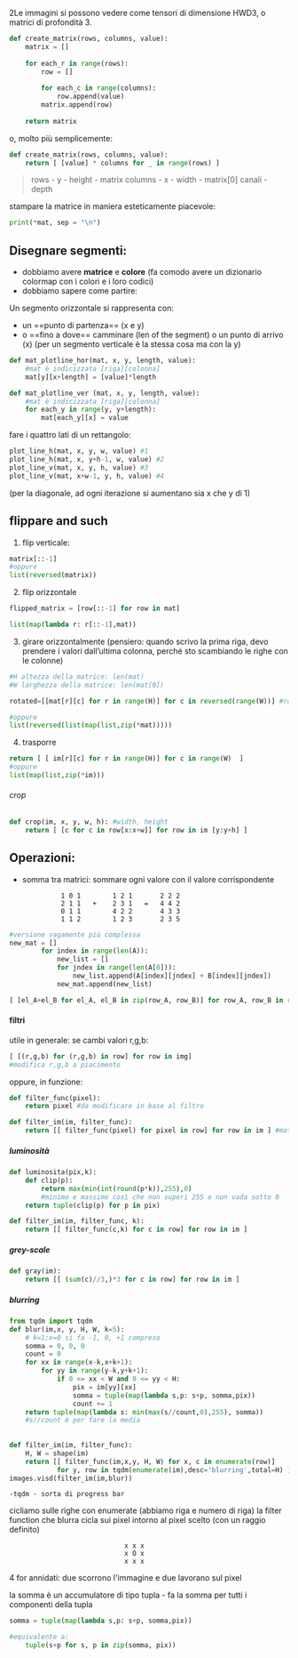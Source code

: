 2Le immagini si possono vedere come tensori di dimensione HWD3, o matrici di profondità 3.

```python
def create_matrix(rows, columns, value):
	matrix = []
	
	for each_r in range(rows):
		row = []
		
		for each_c in range(columns):
			row.append(value)
		matrix.append(row)
		
	return matrix
```

o, molto più semplicemente:
```python
def create_matrix(rows, columns, value):
	return [ [value] * columns for _ in range(rows) ]
```

> rows - y - height - matrix
> columns - x - width - matrix[0]
>canali - depth

stampare la matrice in maniera esteticamente piacevole:
```python
print(*mat, sep = "\n")
```

## Disegnare segmenti:

- dobbiamo avere **matrice** e **colore** (fa comodo avere un dizionario colormap con i colori e i loro codici)
- dobbiamo sapere come partire:

Un segmento orizzontale si rappresenta con:
- un ==punto di partenza== (x e y)
- o ==fino a dove== camminare (len of the segment) o un punto di arrivo (x)
(per un segmento verticale è la stessa cosa ma con la y)

```python
def mat_plotline_hor(mat, x, y, length, value):
	#mat è indicizzata [riga][colonna]
	mat[y][x+length] = [value]*length

```

```python
def mat_plotline_ver (mat, x, y, length, value):
	#mat è indicizzata [riga][colonna]
	for each_y in range(y, y+length):
		mat[each_y][x] = value

```

fare i quattro lati di un rettangolo:
```python
plot_line_h(mat, x, y, w, value) #1 
plot_line_h(mat, x, y+h-1, w, value) #2 
plot_line_v(mat, x, y, h, value) #3 
plot_line_v(mat, x+w-1, y, h, value) #4
```
(per la diagonale, ad ogni iterazione si aumentano sia x che y di 1)

## flippare and such

1) flip verticale:
```python
matrix[::-1]
#oppure
list(reversed(matrix))
```

2) flip orizzontale
```python
flipped_matrix = [row[::-1] for row in mat]

list(map(lambda r: r[::-1],mat))
```

3) girare orizzontalmente
(pensiero: quando scrivo la prima riga, devo prendere i valori dall’ultima colonna, perché sto scambiando le righe con le colonne)

```python
#H altezza della matrice: len(mat) 
#W larghezza della matrice: len(mat[0]) 

rotated=[[mat[r][c] for r in range(H)] for c in reversed(range(W))] #rotate left

#oppure 
list(reversed(list(map(list,zip(*mat)))))
```

4) trasporre
```python
return [ [ im[r][c] for r in range(H)] for c in range(W)  ] 
#oppure
list(map(list,zip(*im)))
```
###### crop
```python
def crop(im, x, y, w, h): #width, height 
	return [ [c for c in row[x:x+w]] for row in im [y:y+h] ]
```


## Operazioni:

- somma tra matrici: 
	 sommare ogni valore con il valore corrispondente
```
		     1 0 1        1 2 1       2 2 2
		     2 1 1   +    2 3 1   =   4 4 2
		     0 1 1        4 2 2       4 3 3
		     1 1 2        1 2 3       2 3 5
```

```python
#versione vagamente più complessa
new_mat = []
        for index in range(len(A)):
            new_list = []
            for jndex in range(len(A[0])):
                new_list.append(A[index][jndex] + B[index][jndex])
            new_mat.append(new_list)
```

```python
[ [el_A+el_B for el_A, el_B in zip(row_A, row_B)] for row_A, row_B in range(len(A))]
```

#### filtri

utile in generale: se cambi valori r,g,b:
```python
[ [(r,g,b) for (r,g,b) in row] for row in img]
#modifica r,g,b a piacimento
```

oppure, in funzione:
```python
def filter_func(pixel):
	return pixel #da modificare in base al filtro

def filter_im(im, filter_func):
    return [[ filter_func(pixel) for pixel in row] for row in im ] #matrice filtrata
```

##### luminosità
```python
def luminosita(pix,k):
    def clip(p):
        return max(min(int(round(p*k)),255),0) 
        #minimo e massimo così che non superi 255 e non vada sotto 0
    return tuple(clip(p) for p in pix)

def filter_im(im, filter_func, k):
    return [[ filter_func(c,k) for c in row] for row in im ]
```
##### grey-scale
```python
def gray(im):
    return [[ (sum(c)//3,)*3 for c in row] for row in im ]
```
##### blurring
```python
from tqdm import tqdm
def blur(im,x, y, H, W, k=5):
    # k=1;x=0 si fa -1, 0, +1 compreso
    somma = 0, 0, 0
    count = 0
    for xx in range(x-k,x+k+1):
        for yy in range(y-k,y+k+1):
            if 0 <= xx < W and 0 <= yy < H:
                pix = im[yy][xx]
                somma = tuple(map(lambda s,p: s+p, somma,pix))
                count += 1 
    return tuple(map(lambda s: min(max(s//count,0),255), somma))
    #s//count è per fare la media
    
    
def filter_im(im, filter_func):
    H, W = shape(im)
    return [[ filter_func(im,x,y, H, W) for x, c in enumerate(row)] 
            for y, row in tqdm(enumerate(im),desc='blurring',total=H) ]
images.visd(filter_im(im,blur))
```
	-tqdm - sorta di progress bar
cicliamo sulle righe con enumerate (abbiamo riga e numero di riga)
la filter function che blurra cicla sui pixel intorno al pixel scelto (con un raggio definito)

								 x x x
								 x O x
								 x x x

4 for annidati: due scorrono l'immagine e due lavorano sul pixel

la somma è un accumulatore di tipo tupla - fa la somma per tutti i componenti della tupla
```python
somma = tuple(map(lambda s,p: s+p, somma,pix))

#equivalente a:
	tuple(s+p for s, p in zip(somma, pix))
```


